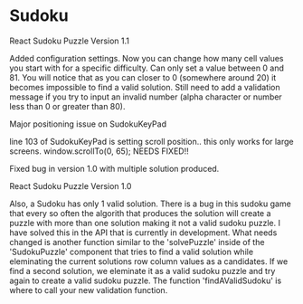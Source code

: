 # Sudoku

React Sudoku Puzzle Version 1.1

Added configuration settings. Now you can change how many cell values you start with for a specific difficulty. Can only set a value between 0 and 81. You will notice that as you can closer to 0 (somewhere around 20) it becomes impossible to find a valid solution. Still need to add a validation message if you try to input an invalid number (alpha character or number less than 0 or greater than 80).

Major positioning issue on SudokuKeyPad 

line 103 of SudokuKeyPad is setting scroll position.. this only works for large screens. 
window.scrollTo(0, 65);
NEEDS FIXED!!

Fixed bug in version 1.0 with multiple solution produced.


React Sudoku Puzzle Version 1.0

Also, a Sudoku has only 1 valid solution. There is a bug in this sudoku game that every so often the algorith that produces the solution will create a puzzle with more than one solution making it not a valid sudoku puzzle. I have solved this in the API that is currently in development. What needs changed is another function similar to the 'solvePuzzle' inside of the 'SudokuPuzzle' component that tries to find a valid solution while eleminating the current solutions row column values as a candidates. If we find a second solution, we eleminate it as a valid sudoku puzzle and try again to create a valid sudoku puzzle. The function 'findAValidSudoku' is where to call your new validation function. 
